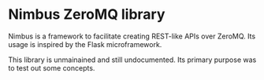 # Nimbus ZeroMQ library

Nimbus is a framework to facilitate creating REST-like APIs over ZeroMQ. Its usage is inspired by the Flask microframework. 

This library is unmainained and still undocumented. Its primary purpose was to test out some concepts.
